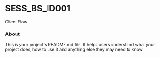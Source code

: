 SESS_BS_ID001
=============

Client Flow

### About

This is your project's README.md file. It helps users understand what your
project does, how to use it and anything else they may need to know.
